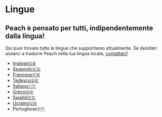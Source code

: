 # Lingue
## Peach è pensato per tutti, indipendentemente dalla lingua!

Qui puoi trovare tutte le lingue che supportiamo attualmente.
Se desideri aiutarci a tradurre Peach nella tua lingua locale, [contattaci!](mailto:hello@peachbitcoin.com)

<ul>
  <li><a href="/">Inglese🇬🇧</a></li>
  <li><a href="/es">Spagnolo🇪🇸</a></li>
  <li><a href="/fr">Francese🇫🇷</a></li>
  <li><a href="/de">Tedesco🇩🇪</a></li>
  <li><a href="/it">Italiano🇮🇹</a></li>
  <li><a href="/el">Greco🇬🇷</a></li>
  <li><a href="/sw">Swahili🇰🇪</a></li>
  <li><a href="/uk">Ucraino🇺🇦</a></li>
  <li><a href="/uk"></a>Portoghese🇵🇹</li>
</ul>

